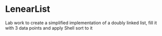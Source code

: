 # LenearList
Lab work to create a simplified implementation of a doubly linked list, fill it with 3 data points and apply Shell sort to it
